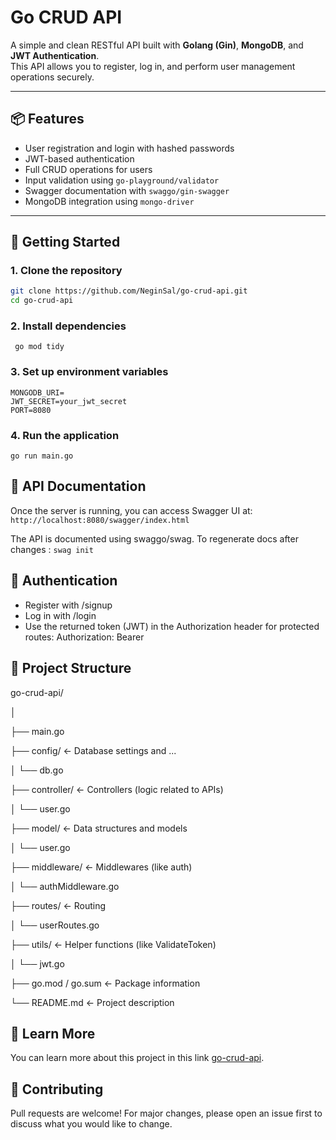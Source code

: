 # Go CRUD API

A simple and clean RESTful API built with **Golang (Gin)**, **MongoDB**, and **JWT Authentication**.  
This API allows you to register, log in, and perform user management operations securely.

---

## 📦 Features

- User registration and login with hashed passwords
- JWT-based authentication
- Full CRUD operations for users
- Input validation using `go-playground/validator`
- Swagger documentation with `swaggo/gin-swagger`
- MongoDB integration using `mongo-driver`

---

## 🚀 Getting Started

### 1. Clone the repository

```bash
git clone https://github.com/NeginSal/go-crud-api.git
cd go-crud-api
```
### 2. Install dependencies
```
 go mod tidy
```
### 3. Set up environment variables
```
MONGODB_URI=
JWT_SECRET=your_jwt_secret
PORT=8080
```
### 4. Run the application
```
go run main.go
```
## 🧪 API Documentation
Once the server is running, you can access Swagger UI at: ``` http://localhost:8080/swagger/index.html```

The API is documented using swaggo/swag. To regenerate docs after changes : ``` swag init ```

## 🔐 Authentication
- Register with /signup
- Log in with /login
- Use the returned token (JWT) in the Authorization header for protected routes: Authorization: Bearer <your-token>

## 📁 Project Structure
go-crud-api/

│

├── main.go

├── config/          ← Database settings and ...

│   └── db.go

├── controller/      ← Controllers (logic related to APIs)

│   └── user.go

├── model/           ← Data structures and models

│   └── user.go

├── middleware/      ← Middlewares (like auth)

│   └── authMiddleware.go

├── routes/          ← Routing

│   └── userRoutes.go

├── utils/           ← Helper functions (like ValidateToken)

│   └── jwt.go

├── go.mod / go.sum  ← Package information

└── README.md        ← Project description 


## 📖 Learn More
You can learn more about this project in this link [go-crud-api](https://dev.to/negin/a-crud-api-with-go-using-the-gin-framework-and-mongodb-379e).

## 🤝 Contributing
Pull requests are welcome! For major changes, please open an issue first to discuss what you would like to change.





